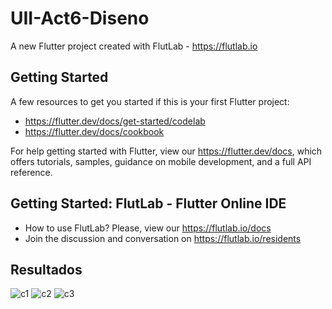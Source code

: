 # UII-Act6-Diseno

A new Flutter project created with FlutLab - https://flutlab.io

## Getting Started

A few resources to get you started if this is your first Flutter project:

- https://flutter.dev/docs/get-started/codelab
- https://flutter.dev/docs/cookbook

For help getting started with Flutter, view our
https://flutter.dev/docs, which offers tutorials,
samples, guidance on mobile development, and a full API reference.

## Getting Started: FlutLab - Flutter Online IDE

- How to use FlutLab? Please, view our https://flutlab.io/docs
- Join the discussion and conversation on https://flutlab.io/residents

## Resultados
![c1](https://github.com/BerthaAreliFuentesRodriguez/Act6-DisenoUI/assets/143548448/7f9bb4aa-c425-4fd8-a226-7a19d14a6b71) ![c2](https://github.com/BerthaAreliFuentesRodriguez/Act6-DisenoUI/assets/143548448/e81b64af-9030-4584-8ade-94acf738f4e1) ![c3](https://github.com/BerthaAreliFuentesRodriguez/Act6-DisenoUI/assets/143548448/14dd46ea-6265-4248-8482-6d9d6089d258)




##
